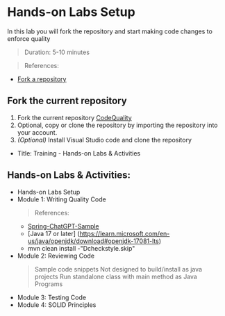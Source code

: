 # Hands-on Labs Setup
In this lab you will fork the repository and start making code changes to enforce quality
> Duration: 5-10 minutes

> References:
- [Fork a repository](https://docs.github.com/en/get-started/quickstart/fork-a-repo)

## Fork the current repository

1. Fork the current repository [CodeQuality](https://github.com/BasujitaBhattacharya/CodeQuality)
2. Optional, copy or clone the repository by importing the repository into your account.
3. _(Optional)_ Install Visual Studio code and clone the repository

- Title: Training - Hands-on Labs & Activities
## Hands-on Labs & Activities:
-  Hands-on Labs Setup
-  Module 1: Writing Quality Code
      > References:
      - [Spring-ChatGPT-Sample](https://github.com/Azure-Samples/spring-chatgpt-sample)
      - [Java 17 or later] (https://learn.microsoft.com/en-us/java/openjdk/download#openjdk-17081-lts)
      - mvn clean install -"Dcheckstyle.skip"
-  Module 2: Reviewing Code
      > Sample code snippets
      > Not designed to build/install as java projects
      > Run standalone class with main method as Java Programs
-  Module 3: Testing Code
-  Module 4: SOLID Principles

